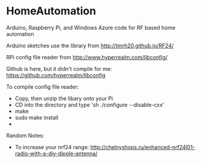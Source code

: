 # HomeAutomation
Arduino, Raspberry Pi, and Windows Azure code for RF based home automation


Arduino sketches use the library from http://tmrh20.github.io/RF24/ 

RPi config file reader from http://www.hyperrealm.com/libconfig/

Github is here, but it didn't compile for me:  https://github.com/hyperrealm/libconfig

To compile config file reader:
- Copy, then unzip the libary onto your Pi
- CD into the directory and type 'sh ./configure --disable-cxx'
- make
- sudo make install
- 
Random Notes:
- To increase your nrf24 range:  http://chelnyshops.ru/enhanced-nrf24l01-radio-with-a-diy-dipole-antenna/
